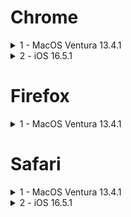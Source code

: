 # Chrome
<details>
  <summary> 1 - MacOS Ventura 13.4.1</summary>

    
OS: MacOS - Ventura 13.4.1
Browser Version:  114.0.5735.198
### Get
Time Spent till timeout: 180646.80000001192ms

Full PerformanceResourceTiming object:
```json
{
    "name": "https://electric-amethyst-coyote.glitch.me/get-never-responds",
    "entryType": "resource",
    "startTime": 8252.399999976158,
    "duration": 180644.40000003576,
    "initiatorType": "fetch",
    "nextHopProtocol": "",
    "renderBlockingStatus": "non-blocking",
    "workerStart": 0,
    "redirectStart": 0,
    "redirectEnd": 0,
    "fetchStart": 8252.399999976158,
    "domainLookupStart": 0,
    "domainLookupEnd": 0,
    "connectStart": 0,
    "secureConnectionStart": 0,
    "connectEnd": 0,
    "requestStart": 0,
    "responseStart": 0,
    "responseEnd": 188896.80000001192,
    "transferSize": 0,
    "encodedBodySize": 0,
    "decodedBodySize": 0,
    "responseStatus": 0,
    "serverTiming": []
}
```


### Post
Time Spent till timeout: 180178.40000003576ms.
Full PerformanceResourceTiming object:
```json
{
    "name": "https://electric-amethyst-coyote.glitch.me/post-never-responds",
    "entryType": "resource",
    "startTime": 9336,
    "duration": 180177.69999998808,
    "initiatorType": "fetch",
    "nextHopProtocol": "",
    "renderBlockingStatus": "non-blocking",
    "workerStart": 0,
    "redirectStart": 0,
    "redirectEnd": 0,
    "fetchStart": 9336,
    "domainLookupStart": 0,
    "domainLookupEnd": 0,
    "connectStart": 0,
    "secureConnectionStart": 0,
    "connectEnd": 0,
    "requestStart": 0,
    "responseStart": 0,
    "responseEnd": 189513.69999998808,
    "transferSize": 0,
    "encodedBodySize": 0,
    "decodedBodySize": 0,
    "responseStatus": 0,
    "serverTiming": []
}

```


</details>


<details>
  <summary> 2 - iOS 16.5.1 </summary>

    Browser Version: 115.0.5790.130

  ### GET
  180971ms

  ### POST
  181004.ms

  ### Ressalvas
  Em caso do celular bloquear a espera da requisicao é interrompida no momento do bloqueio
  </details>

# Firefox

<details>
  <summary> 1 - MacOS Ventura 13.4.1</summary>


Browser Version: 115.0.2

### Get
Time Spent till timeout:  180420ms.
Full PerformanceResourceTiming object:

 ```json
{
  "name": "https://electric-amethyst-coyote.glitch.me/post-never-responds",
  "entryType": "resource",
  "startTime": 4537,
  "duration": 180410,
  "initiatorType": "fetch",
  "nextHopProtocol": "",
  "workerStart": 0,
  "redirectStart": 0,
  "redirectEnd": 0,
  "fetchStart": 4537,
  "domainLookupStart": 0,
  "domainLookupEnd": 0,
  "connectStart": 0,
  "connectEnd": 0,
  "secureConnectionStart": 0,
  "requestStart": 0,
  "responseStart": 0,
  "responseEnd": 184947,
  "transferSize": 0,
  "encodedBodySize": 0,
  "decodedBodySize": 0,
  "serverTiming": []
}
```


### Post

Time Spent till timeout:  180808ms.
Full PerformanceResourceTiming object:
```json
{
  "name": "https://electric-amethyst-coyote.glitch.me/get-never-responds",
  "entryType": "resource",
  "startTime": 4155,
  "duration": 180793,
  "initiatorType": "fetch",
  "nextHopProtocol": "",
  "workerStart": 0,
  "redirectStart": 0,
  "redirectEnd": 0,
  "fetchStart": 4155,
  "domainLookupStart": 0,
  "domainLookupEnd": 0,
  "connectStart": 0,
  "connectEnd": 0,
  "secureConnectionStart": 0,
  "requestStart": 0,
  "responseStart": 0,
  "responseEnd": 184948,
  "transferSize": 0,
  "encodedBodySize": 0,
  "decodedBodySize": 0,
  "serverTiming": []
}
```


</details>

# Safari

<details>
  <summary> 1 - MacOS Ventura 13.4.1</summary>

Browser Version: 115.0.2
### Get 


Time Spent till timeout:  180307ms.

### Post 
Time Spent till timeout:  180235ms.


</details>
<details>
  <summary> 2 - iOS 16.5.1 </summary>
Browser Version:  16.5.1

    > On safari at ios, on screen lock the request is "freeze". When this happen request with large timeout was seen, such as 348123ms
### Get 
-  180293ms

### Post 
- 180928ms


</details>
